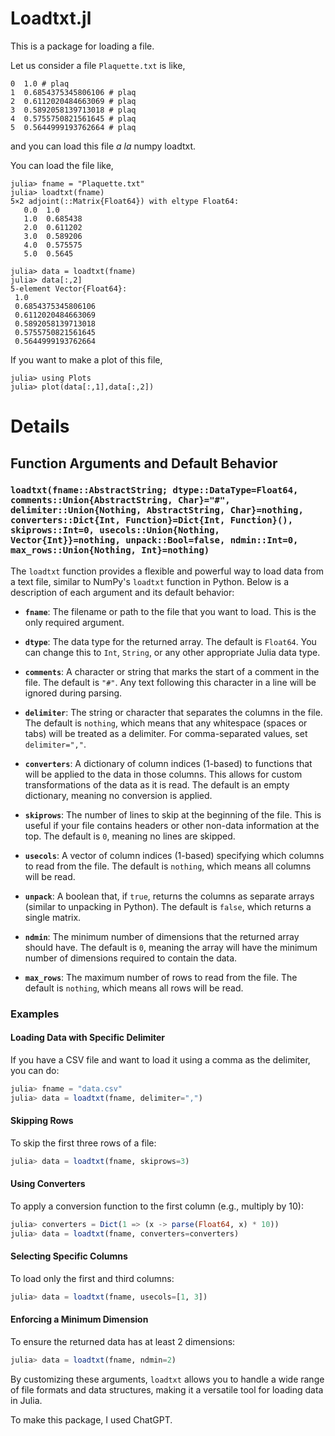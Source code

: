 # Loadtxt.jl
This is a package for loading a file.

Let us consider a file ``Plaquette.txt`` is like,
```
0  1.0 # plaq
1  0.6854375345806106 # plaq
2  0.6112020484663069 # plaq
3  0.5892058139713018 # plaq
4  0.5755750821561645 # plaq
5  0.5644999193762664 # plaq
```
and you can load this file *a la* numpy loadtxt.

You can load the file like,
```
julia> fname = "Plaquette.txt"
julia> loadtxt(fname)
5×2 adjoint(::Matrix{Float64}) with eltype Float64:
   0.0  1.0
   1.0  0.685438
   2.0  0.611202
   3.0  0.589206
   4.0  0.575575
   5.0  0.5645
```

```
julia> data = loadtxt(fname)
julia> data[:,2]
5-element Vector{Float64}:
 1.0
 0.6854375345806106
 0.6112020484663069
 0.5892058139713018
 0.5755750821561645
 0.5644999193762664
```

If you want to make a plot of this file,
```
julia> using Plots
julia> plot(data[:,1],data[:,2])
```

# Details

## Function Arguments and Default Behavior

### `loadtxt(fname::AbstractString; dtype::DataType=Float64, comments::Union{AbstractString, Char}="#", delimiter::Union{Nothing, AbstractString, Char}=nothing, converters::Dict{Int, Function}=Dict{Int, Function}(), skiprows::Int=0, usecols::Union{Nothing, Vector{Int}}=nothing, unpack::Bool=false, ndmin::Int=0, max_rows::Union{Nothing, Int}=nothing)`

The `loadtxt` function provides a flexible and powerful way to load data from a text file, similar to NumPy's `loadtxt` function in Python. Below is a description of each argument and its default behavior:

- **`fname`**: The filename or path to the file that you want to load. This is the only required argument.
  
- **`dtype`**: The data type for the returned array. The default is `Float64`. You can change this to `Int`, `String`, or any other appropriate Julia data type.
  
- **`comments`**: A character or string that marks the start of a comment in the file. The default is `"#"`. Any text following this character in a line will be ignored during parsing.

- **`delimiter`**: The string or character that separates the columns in the file. The default is `nothing`, which means that any whitespace (spaces or tabs) will be treated as a delimiter. For comma-separated values, set `delimiter=","`.

- **`converters`**: A dictionary of column indices (1-based) to functions that will be applied to the data in those columns. This allows for custom transformations of the data as it is read. The default is an empty dictionary, meaning no conversion is applied.

- **`skiprows`**: The number of lines to skip at the beginning of the file. This is useful if your file contains headers or other non-data information at the top. The default is `0`, meaning no lines are skipped.

- **`usecols`**: A vector of column indices (1-based) specifying which columns to read from the file. The default is `nothing`, which means all columns will be read.

- **`unpack`**: A boolean that, if `true`, returns the columns as separate arrays (similar to unpacking in Python). The default is `false`, which returns a single matrix.

- **`ndmin`**: The minimum number of dimensions that the returned array should have. The default is `0`, meaning the array will have the minimum number of dimensions required to contain the data.

- **`max_rows`**: The maximum number of rows to read from the file. The default is `nothing`, which means all rows will be read.

### Examples

#### Loading Data with Specific Delimiter
If you have a CSV file and want to load it using a comma as the delimiter, you can do:

```julia
julia> fname = "data.csv"
julia> data = loadtxt(fname, delimiter=",")
```

#### Skipping Rows
To skip the first three rows of a file:

```julia
julia> data = loadtxt(fname, skiprows=3)
```

#### Using Converters
To apply a conversion function to the first column (e.g., multiply by 10):

```julia
julia> converters = Dict(1 => (x -> parse(Float64, x) * 10))
julia> data = loadtxt(fname, converters=converters)
```

#### Selecting Specific Columns
To load only the first and third columns:

```julia
julia> data = loadtxt(fname, usecols=[1, 3])
```

#### Enforcing a Minimum Dimension
To ensure the returned data has at least 2 dimensions:

```julia
julia> data = loadtxt(fname, ndmin=2)
```

By customizing these arguments, `loadtxt` allows you to handle a wide range of file formats and data structures, making it a versatile tool for loading data in Julia.

To make this package, I used ChatGPT.
